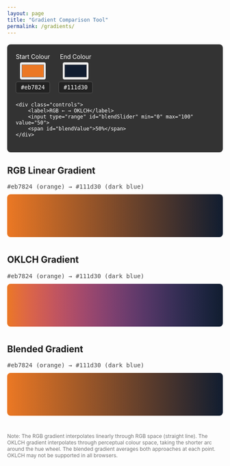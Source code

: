 ```yaml
---
layout: page
title: "Gradient Comparison Tool"
permalink: /gradients/
---
```


<style>
    .gradient-container {
        margin-bottom: 40px;
    }
    
    .gradient-bar {
        width: 100%;
        height: 100px;
        margin-bottom: 10px;
        border-radius: 8px;
    }
    
    .rgb-gradient {
        background: linear-gradient(to right, #eb7824, #111d30);
    }
    
    .oklch-gradient {
        background: linear-gradient(to right in oklch, #eb7824, #111d30);
    }
    
    .colours {
        font-family: monospace;
        font-size: 14px;
        opacity: 0.8;
        margin-bottom: 10px;
    }
    
    .note {
        font-size: 12px;
        opacity: 0.6;
        margin-top: 20px;
    }
    
    .blended-gradient {
        background: linear-gradient(to right, var(--gradient-stops, #eb7824 0%, #111d30 100%));
    }
    
    .controls {
        margin: 20px 0;
    }
    
    .main-controls {
        margin: 20px 0;
        padding: 20px;
        background: #333;
        border-radius: 8px;
        color: white;
    }
    
    .colour-inputs {
        display: flex;
        gap: 20px;
        align-items: center;
        margin-bottom: 20px;
    }
    
    .colour-input {
        display: flex;
        flex-direction: column;
        align-items: center;
        gap: 5px;
    }
    
    .colour-input label {
        color: white;
    }
    
    input[type="color"] {
        width: 60px;
        height: 40px;
        border: none;
        border-radius: 4px;
        cursor: pointer;
    }
    
    input[type="text"] {
        width: 80px;
        padding: 5px;
        border: 1px solid #555;
        background: #222;
        color: white;
        border-radius: 4px;
        text-align: center;
        font-family: monospace;
    }
    
    input[type="range"] {
        width: 200px;
        margin: 0 10px;
    }
    
    .controls label {
        color: white;
    }
    
    #blendValue {
        color: white;
    }
</style>

<div class="main-controls">
    <div class="colour-inputs">
        <div class="colour-input">
            <label>Start Colour</label>
            <input type="color" id="startColorPicker" value="#eb7824">
            <input type="text" id="startColorText" value="#eb7824">
        </div>
        <div class="colour-input">
            <label>End Colour</label>
            <input type="color" id="endColorPicker" value="#111d30">
            <input type="text" id="endColorText" value="#111d30">
        </div>
    </div>
    
    <div class="controls">
        <label>RGB ← → OKLCH</label>
        <input type="range" id="blendSlider" min="0" max="100" value="50">
        <span id="blendValue">50%</span>
    </div>
</div>

<div class="gradient-container">
    <h2>RGB Linear Gradient</h2>
    <div class="colours" id="rgbColours">#eb7824 (orange) → #111d30 (dark blue)</div>
    <div class="gradient-bar rgb-gradient" id="rgbGradient"></div>
</div>

<div class="gradient-container">
    <h2>OKLCH Gradient</h2>
    <div class="colours" id="oklchColours">#eb7824 (orange) → #111d30 (dark blue)</div>
    <div class="gradient-bar oklch-gradient" id="oklchGradient"></div>
</div>

<div class="gradient-container">
    <h2>Blended Gradient</h2>
    <div class="colours" id="blendedColours">#eb7824 (orange) → #111d30 (dark blue)</div>
    <div class="gradient-bar blended-gradient" id="blendedGradient"></div>
</div>

<div class="note">
    Note: The RGB gradient interpolates linearly through RGB space (straight line).
    The OKLCH gradient interpolates through perceptual colour space, taking the shorter arc around the hue wheel.
    The blended gradient averages both approaches at each point.
    OKLCH may not be supported in all browsers.
</div>

<script>
    // Simple RGB interpolation
    function hexToRgb(hex) {
        const r = parseInt(hex.slice(1, 3), 16);
        const g = parseInt(hex.slice(3, 5), 16);
        const b = parseInt(hex.slice(5, 7), 16);
        return { r, g, b };
    }
    
    function rgbToHex(r, g, b) {
        return "#" + [r, g, b].map(x => Math.round(x).toString(16).padStart(2, '0')).join('');
    }
    
    function interpolateRgb(color1, color2, t) {
        const c1 = hexToRgb(color1);
        const c2 = hexToRgb(color2);
        
        return {
            r: c1.r + (c2.r - c1.r) * t,
            g: c1.g + (c2.g - c1.g) * t,
            b: c1.b + (c2.b - c1.b) * t
        };
    }
    
    // Basic OKLCH approximation (simplified)
    function rgbToOklch(r, g, b) {
        // Simplified conversion - real OKLCH needs proper colour space math
        const max = Math.max(r, g, b) / 255;
        const min = Math.min(r, g, b) / 255;
        const l = (max + min) / 2;
        
        let h = 0;
        if (max !== min) {
            if (r / 255 === max) h = ((g - b) / 255) / (max - min);
            else if (g / 255 === max) h = 2 + ((b - r) / 255) / (max - min);
            else h = 4 + ((r - g) / 255) / (max - min);
            h *= 60;
            if (h < 0) h += 360;
        }
        
        const c = max - min;
        return { l, c, h };
    }
    
    function oklchToRgb(l, c, h) {
        // Simplified back-conversion
        const hRad = (h * Math.PI) / 180;
        const a = c * Math.cos(hRad);
        const b = c * Math.sin(hRad);
        
        // Simplified RGB approximation
        let r = l + 0.4 * a;
        let g = l - 0.2 * a + 0.6 * b;
        let blue = l - 0.4 * a - 0.2 * b;
        
        return {
            r: Math.max(0, Math.min(255, r * 255)),
            g: Math.max(0, Math.min(255, g * 255)),
            b: Math.max(0, Math.min(255, blue * 255))
        };
    }
    
    function interpolateOklch(color1, color2, t) {
        const c1 = hexToRgb(color1);
        const c2 = hexToRgb(color2);
        
        const oklch1 = rgbToOklch(c1.r, c1.g, c1.b);
        const oklch2 = rgbToOklch(c2.r, c2.g, c2.b);
        
        // Interpolate hue taking shorter path
        let hDiff = oklch2.h - oklch1.h;
        if (hDiff > 180) hDiff -= 360;
        if (hDiff < -180) hDiff += 360;
        
        const interpL = oklch1.l + (oklch2.l - oklch1.l) * t;
        const interpC = oklch1.c + (oklch2.c - oklch1.c) * t;
        const interpH = oklch1.h + hDiff * t;
        
        return oklchToRgb(interpL, interpC, interpH);
    }
    
    function updateAllGradients() {
        const color1 = document.getElementById('startColorText').value;
        const color2 = document.getElementById('endColorText').value;
        const weight = parseInt(document.getElementById('blendSlider').value) / 100;
        
        // Update blend value display
        document.getElementById('blendValue').textContent = Math.round(weight * 100) + '%';
        
        // Update colour labels
        const colourText = `${color1} → ${color2}`;
        document.getElementById('rgbColours').textContent = colourText;
        document.getElementById('oklchColours').textContent = colourText;
        document.getElementById('blendedColours').textContent = colourText;
        
        // Update RGB gradient
        document.getElementById('rgbGradient').style.background = 
            `linear-gradient(to right, ${color1}, ${color2})`;
        
        // Update OKLCH gradient
        document.getElementById('oklchGradient').style.background = 
            `linear-gradient(to right in oklch, ${color1}, ${color2})`;
        
        // Update blended gradient
        const steps = 20;
        const stops = [];
        
        for (let i = 0; i <= steps; i++) {
            const t = i / steps;
            
            let blended;
            
            // Force exact endpoints to match original colours
            if (t === 0) {
                blended = hexToRgb(color1);
            } else if (t === 1) {
                blended = hexToRgb(color2);
            } else {
                const rgbColor = interpolateRgb(color1, color2, t);
                const oklchColor = interpolateOklch(color1, color2, t);
                
                // Blend the two approaches
                blended = {
                    r: rgbColor.r * (1 - weight) + oklchColor.r * weight,
                    g: rgbColor.g * (1 - weight) + oklchColor.g * weight,
                    b: rgbColor.b * (1 - weight) + oklchColor.b * weight
                };
            }
            
            const hex = rgbToHex(blended.r, blended.g, blended.b);
            const percent = (t * 100).toFixed(0);
            stops.push(`${hex} ${percent}%`);
        }
        
        document.documentElement.style.setProperty('--gradient-stops', stops.join(', '));
    }
    
    
    // Event listeners
    document.getElementById('startColorPicker').addEventListener('input', (e) => {
        document.getElementById('startColorText').value = e.target.value;
        updateAllGradients();
    });
    
    document.getElementById('startColorText').addEventListener('input', (e) => {
        const value = e.target.value;
        if (/^#[0-9A-F]{6}$/i.test(value)) {
            document.getElementById('startColorPicker').value = value;
            updateAllGradients();
        }
    });
    
    document.getElementById('endColorPicker').addEventListener('input', (e) => {
        document.getElementById('endColorText').value = e.target.value;
        updateAllGradients();
    });
    
    document.getElementById('endColorText').addEventListener('input', (e) => {
        const value = e.target.value;
        if (/^#[0-9A-F]{6}$/i.test(value)) {
            document.getElementById('endColorPicker').value = value;
            updateAllGradients();
        }
    });
    
    document.getElementById('blendSlider').addEventListener('input', updateAllGradients);
    
    // Wait for page load
    document.addEventListener('DOMContentLoaded', updateAllGradients);
</script>